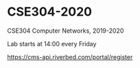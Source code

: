 # CSE304-2020
CSE304 Computer Networks, 2019-2020

Lab starts at 14:00 every Friday

https://cms-api.riverbed.com/portal/register

